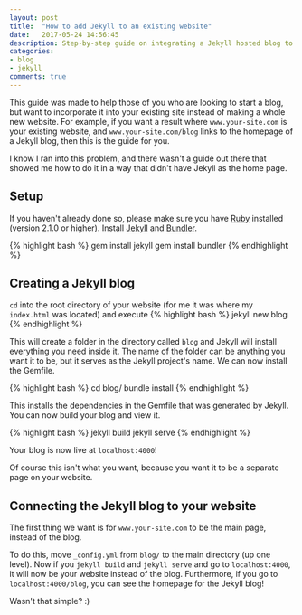 ```yaml
---
layout: post
title:  "How to add Jekyll to an existing website"
date:   2017-05-24 14:56:45
description: Step-by-step guide on integrating a Jekyll hosted blog to your existing website.
categories:
- blog
- jekyll
comments: true
---
```


This guide was made to help those of you who are looking to start a blog, but want to incorporate it into your existing site instead of making a whole new website. For example, if you want a result where `www.your-site.com` is your existing website, and `www.your-site.com/blog` links to the homepage of a Jekyll blog, then this is the guide for you.

I know I ran into this problem, and there wasn't a guide out there that showed me how to do it in a way that didn't have Jekyll as the home page.

## Setup

If you haven't already done so, please make sure you have [Ruby] installed (version 2.1.0 or higher). Install [Jekyll] and [Bundler].

{% highlight bash %}
gem install jekyll
gem install bundler
{% endhighlight %}

## Creating a Jekyll blog

`cd` into the root directory of your website (for me it was where my `index.html` was located) and execute
{% highlight bash %}
jekyll new blog
{% endhighlight %}

This will create a folder in the directory called `blog` and Jekyll will install everything you need inside it. The name of the folder can be anything you want it to be, but it serves as the Jekyll project's name. We can now install the Gemfile. 

{% highlight bash %}
cd blog/
bundle install
{% endhighlight %}

This installs the dependencies in the Gemfile that was generated by Jekyll. You can now build your blog and view it.

{% highlight bash %}
jekyll build
jekyll serve
{% endhighlight %}

Your blog is now live at `localhost:4000`!

Of course this isn't what you want, because you want it to be a separate page on your website.

## Connecting the Jekyll blog to your website

The first thing we want is for `www.your-site.com` to be the main page, instead of the blog. 

To do this, move `_config.yml` from `blog/` to the main directory (up one level). Now if you `jekyll build` and `jekyll serve` and go to `localhost:4000`, it will now be your website instead of the blog. Furthermore, if you go to `localhost:4000/blog`, you can see the homepage for the Jekyll blog!

Wasn't that simple? :)

[Ruby]: https://www.ruby-lang.org/en/
[Jekyll]: https://jekyllrb.com/
[Bundler]: http://bundler.io/

